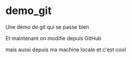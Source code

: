 # demo_git
Une démo de git qui se passe bien

Et maintenant on modifie depuis GitHub

mais aussi depuis ma machine locale et c'est cool
